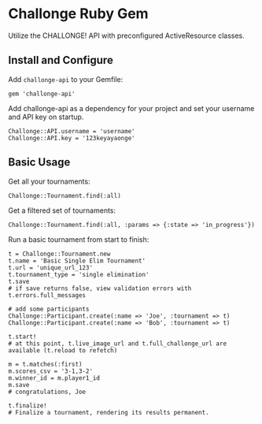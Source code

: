 # Challonge Ruby Gem

Utilize the CHALLONGE! API with preconfigured ActiveResource classes.


## Install and Configure

Add ```challonge-api``` to your Gemfile:

```
gem 'challonge-api'
```

Add challonge-api as a dependency for your project and set your username and API key on startup.

```
Challonge::API.username = 'username'
Challonge::API.key = '123keyayaonge'
```

## Basic Usage

Get all your tournaments:

```
Challonge::Tournament.find(:all)
```

Get a filtered set of tournaments:

```
Challonge::Tournament.find(:all, :params => {:state => 'in_progress'})
```

Run a basic tournament from start to finish:

```
t = Challonge::Tournament.new
t.name = 'Basic Single Elim Tournament'
t.url = 'unique_url_123'
t.tournament_type = 'single elimination'
t.save
# if save returns false, view validation errors with t.errors.full_messages

# add some participants
Challonge::Participant.create(:name => 'Joe', :tournament => t)
Challonge::Participant.create(:name => 'Bob', :tournament => t)

t.start!
# at this point, t.live_image_url and t.full_challonge_url are available (t.reload to refetch)

m = t.matches(:first)
m.scores_csv = '3-1,3-2'
m.winner_id = m.player1_id
m.save
# congratulations, Joe

t.finalize!
# Finalize a tournament, rendering its results permanent.
```
